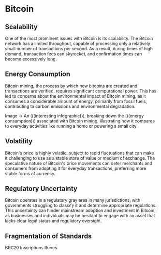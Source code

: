 # Bitcoin

## Scalability

One of the most prominent issues with Bitcoin is its scalability. The Bitcoin network has a limited throughput, capable of processing only a relatively small number of transactions per second. As a result, during times of high demand, transaction fees can skyrocket, and confirmation times can become excessively long.

## Energy Consumption

Bitcoin mining, the process by which new bitcoins are created and transactions are verified, requires significant computational power. This has led to concerns about the environmental impact of Bitcoin mining, as it consumes a considerable amount of energy, primarily from fossil fuels, contributing to carbon emissions and environmental degradation.

Image -> An (((interesting infographic))), breaking down the (((energy consumption))) associated with Bitcoin mining, illustrating how it compares to everyday activities like running a home or powering a small city

## Volatility

Bitcoin's price is highly volatile, subject to rapid fluctuations that can make it challenging to use as a stable store of value or medium of exchange. The speculative nature of Bitcoin's price movements can deter merchants and consumers from adopting it for everyday transactions, preferring more stable forms of currency.

## Regulatory Uncertainty

Bitcoin operates in a regulatory gray area in many jurisdictions, with governments struggling to classify it and determine appropriate regulations. This uncertainty can hinder mainstream adoption and investment in Bitcoin, as businesses and individuals may be hesitant to engage with an asset that lacks clear legal status and regulatory oversight.

## Fragmentation of Standards

BRC20
Inscriptions
Runes

